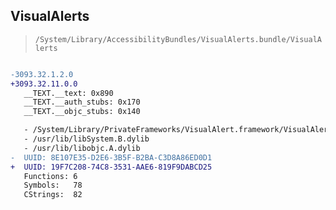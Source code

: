 ## VisualAlerts

> `/System/Library/AccessibilityBundles/VisualAlerts.bundle/VisualAlerts`

```diff

-3093.32.1.2.0
+3093.32.11.0.0
   __TEXT.__text: 0x890
   __TEXT.__auth_stubs: 0x170
   __TEXT.__objc_stubs: 0x140

   - /System/Library/PrivateFrameworks/VisualAlert.framework/VisualAlert
   - /usr/lib/libSystem.B.dylib
   - /usr/lib/libobjc.A.dylib
-  UUID: 8E107E35-D2E6-3B5F-B2BA-C3D8A86ED0D1
+  UUID: 19F7C208-74C8-3531-AAE6-819F9DABCD25
   Functions: 6
   Symbols:   78
   CStrings:  82

```
